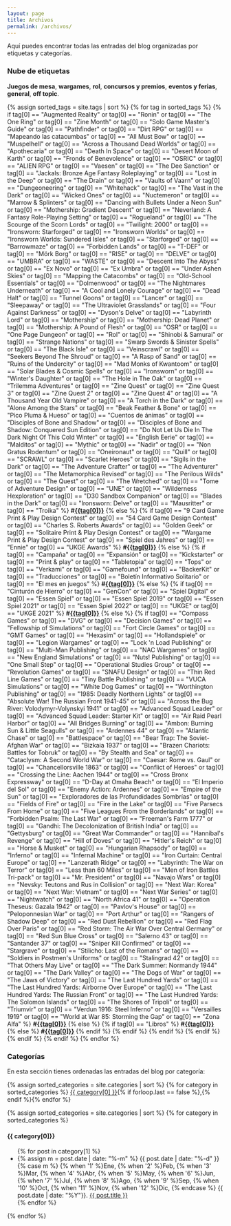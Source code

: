 ```yaml
---
layout: page
title: Archivos
permalink: /archivos/
---
```


Aquí puedes encontrar todas las entradas del blog organizadas por etiquetas y
categorías.

### Nube de etiquetas

<span class="label label-primary"><strong>Juegos de mesa</strong></span>,
<span class="label label-grey"><strong>wargames</strong></span>,
<span class="label label-danger"><strong>rol</strong></span>,
<span class="label label-success"><strong>concursos y premios</strong></span>,
<span class="label label-info"><strong>eventos y ferias</strong></span>,
<span class="label label-warning"><strong>general</strong></span>,
<span class="label label-black"><strong>off topic</strong></span>.

<p class="text-left">
{% assign sorted_tags = site.tags | sort %}
{% for tag in sorted_tags %}
    {% if tag[0] == "Augmented Reality" or tag[0] == "Ronin" or
        tag[0] == "The One Ring" or 
        tag[0] == "Zine Month" or tag[0] == "Solo Game Master's Guide" or
        tag[0] == "Pathfinder" or
        tag[0] == "Dirt RPG" or tag[0] == "Mapeando las catacumbas" or
        tag[0] == "All Must Bow" or tag[0] == "Muspelhell" or
        tag[0] == "Across a Thousand Dead Worlds" or tag[0] == "Apothecaria" or
        tag[0] == "Death In Space" or
        tag[0] == "Desert Moon of Karth" or
        tag[0] == "Fronds of Benevolence" or
        tag[0] == "OSRIC" or tag[0] == "ALIEN RPG" or tag[0] == "Vaesen" or
        tag[0] == "The Dee Sanction" or
        tag[0] == "Jackals: Bronze Age Fantasy Roleplaying" or
        tag[0] == "Lost in the Deep" or tag[0] == "The Drain" or
        tag[0] == "Vaults of Vaarn" or tag[0] == "Dungeoneering" or
        tag[0] == "Whitehack" or
        tag[0] == "The Vast in the Dark" or
        tag[0] == "Wicked Ones" or
        tag[0] == "Nuctemeron" or tag[0] == "Marrow & Splinters" or
        tag[0] == "Dancing with Bullets Under a Neon Sun" or
        tag[0] == "Mothership: Gradient Descent" or
        tag[0] == "Neverland: A Fantasy Role-Playing Setting" or
        tag[0] == "Rogueland" or
        tag[0] == "The Scourge of the Scorn Lords" or
        tag[0] == "Twilight: 2000" or
        tag[0] == "Ironsworn: Starforged" or
        tag[0] == "Ironsworn Worlds" or tag[0] == "Ironsworn Worlds: Sundered Isles" or
        tag[0] == "Starforged" or
        tag[0] == "Barrowmaze" or 
        tag[0] == "Forbidden Lands" or
        tag[0] == "T-DEF" or tag[0] == "Mörk Borg" or
        tag[0] == "RISE" or tag[0] == "DELVE" or
        tag[0] == "UMBRA" or tag[0] == "WASTE" or
        tag[0] == "Descent Into The Abyss" or
        tag[0] == "Ex Novo" or tag[0] == "Ex Umbra" or
        tag[0] == "Under Ashen Skies" or
        tag[0] == "Mapping the Catacombs" or
        tag[0] == "Old-School Essentials" or
        tag[0] == "Dolmenwood" or
        tag[0] == "The Nightmares Underneath" or
        tag[0] == "A Cool and Lonely Courage" or
        tag[0] == "Dead Halt" or
        tag[0] == "Tunnel Goons" or
        tag[0] == "Lancer" or
        tag[0] == "Sleepaway" or
        tag[0] == "The Ultraviolet Grasslands" or
        tag[0] == "Four Against Darkness" or
        tag[0] == "Dyson's Delve" or
        tag[0] == "Labyrinth Lord" or
        tag[0] == "Mothership" or 
        tag[0] == "Mothership: Dead Planet" or 
        tag[0] == "Mothership: A Pound of Flesh" or
        tag[0] == "OSR" or 
        tag[0] == "One Page Dungeon" or 
        tag[0] == "Rol" or
        tag[0] == "Shinobi & Samurai" or
        tag[0] == "Strange Nations" or 
        tag[0] == "Swarp Swords & Sinister Spells" or 
        tag[0] == "The Black Isle" or
        tag[0] == "Veinscrawl" or
        tag[0] == "Seekers Beyond The Shroud" or
        tag[0] == "A Rasp of Sand" or
        tag[0] == "Ruins of the Undercity" or
        tag[0] == "Mad Monks of Kwantoom" or
        tag[0] == "Solar Blades & Cosmic Spells" or
        tag[0] == "Ironsworn" or
        tag[0] == "Winter's Daughter" or
        tag[0] == "The Hole in The Oak" or
        tag[0] == "Trilemma Adventures"  or
        tag[0] == "Zine Quest" or tag[0] == "Zine Quest 3" or
        tag[0] == "Zine Quest 2" or tag[0] == "Zine Quest 4" or
        tag[0] == "A Thousand Year Old Vampire" or
        tag[0] == "A Torch in the Dark" or
        tag[0] == "Alone Among the Stars" or
        tag[0] == "Beak Feather & Bone" or
        tag[0] == "Pico Pluma & Hueso" or
        tag[0] == "Cuentos de ánimas" or
        tag[0] == "Disciples of Bone and Shadow" or
        tag[0] == "Disciples of Bone and Shadow: Conquered Sun Edition" or
        tag[0] == "Do Not Let Us Die In The Dark Night Of This Cold Winter" or
        tag[0] == "English Eerie" or
        tag[0] == "Malditos" or
        tag[0] == "Mythic" or
        tag[0] == "Nadir" or
        tag[0] == "Non Gratus Rodentum" or
        tag[0] == "Oneironaut" or
        tag[0] == "Quill" or
        tag[0] == "SCRAWL" or
        tag[0] == "Scarlet Heroes" or
        tag[0] == "Sigils in the Dark" or
        tag[0] == "The Adventure Crafter" or
        tag[0] == "The Adventurer" or
        tag[0] == "The Metamorphica Revised" or
        tag[0] == "The Perilous Wilds" or
        tag[0] == "The Quest" or
        tag[0] == "The Wretched" or
        tag[0] == "Tome of Adventure Design" or
        tag[0] == "UNE" or
        tag[0] == "Wilderness Hexploration" or
        tag[0] == "D30 Sandbox Companion" or
        tag[0] == "Blades in the Dark" or
        tag[0] == "Ironsworn: Delve" or
        tag[0] == "Mausritter" or
        tag[0] == "Troika" %}
        <span class="label label-danger"><strong>#<a class="tag-color"
        href="/etiqueta/{{tag[0] | slugify: "latin"}}">{{tag[0]}}</a></strong></span> 
    {% else %}
        {% if tag[0] == "9 Card Game Print & Play Design Contest" or
            tag[0] == "54 Card Game Design Contest" or
            tag[0] == "Charles S. Roberts Awards" or
            tag[0] == "Golden Geek" or
            tag[0] == "Solitaire Print & Play Design Contest" or
            tag[0] == "Wargame Print & Play Design Contest" or
            tag[0] == "Spiel des Jahres" or
            tag[0] == "Ennie" or tag[0] == "UKGE Awards" %}
            <span class="label label-success"><strong>#<a class="tag-color"
            href="/etiqueta/{{tag[0] | slugify: "latin"}}">{{tag[0]}}</a></strong></span> 
        {% else %}
            {% if tag[0] == "Campaña" or tag[0] == "Expansión" or
            tag[0] == "Kickstarter" or tag[0] == "Print & play" or
            tag[0] == "Tabletopia" or tag[0] == "Tops" or
            tag[0] == "Verkami" or tag[0] == "Gamefound" or
            tag[0] == "BackerKit" or
            tag[0] == "Traducciones" or
            tag[0] == "Boletín Informativo Solitario" or
              tag[0] == "El mes en juegos" %}
                <span class="label label-warning"><strong>#<a class="tag-color"
                href="/etiqueta/{{tag[0] | slugify: "latin"}}">{{tag[0]}}</a></strong></span> 
            {% else %}
                {% if tag[0] == "Cinturón de Hierro"
                or tag[0] == "GenCon"
                or tag[0] == "Spiel Digital"
                or tag[0] == "Essen Spiel"
                or tag[0] == "Essen Spiel 2019"
                or tag[0] == "Essen Spiel 2021"
                or tag[0] == "Essen Spiel 2022"
                or tag[0] == "UKGE" or tag[0] == "UKGE 2021" %}
                    <span class="label label-info"><strong>#<a class="tag-color"
                    href="/etiqueta/{{tag[0] | slugify:
                    "latin"}}">{{tag[0]}}</a></strong></span> 
                {% else %}
                    {% if
                        tag[0] == "Compass Games" or 
                        tag[0] == "DVG" or
                        tag[0] == "Decision Games" or
                        tag[0] == "Fellowship of Simulations" or
                        tag[0] == "Fort Circle Games" or
                        tag[0] == "GMT Games" or
                        tag[0] == "Hexasim" or
                        tag[0] == "Hollandspiele" or
                        tag[0] == "Legion Wargames" or
                        tag[0] == "Lock 'n Load Publishing" or
                        tag[0] == "Multi-Man Publishing" or
                        tag[0] == "NAC Wargames" or
                        tag[0] == "New England Simulations" or
                        tag[0] == "Nuts! Publishing" or
                        tag[0] == "One Small Step" or
                        tag[0] == "Operational Studies Group" or
                        tag[0] == "Revolution Games" or
                        tag[0] == "SNAFU Design" or
                        tag[0] == "Thin Red Line Games" or
                        tag[0] == "Tiny Battle Publishing" or
                        tag[0] == "VUCA Simulations" or
                        tag[0] == "White Dog Games" or
                        tag[0] == "Worthington Publishing" or
                        tag[0] == "1985: Deadly Northern Lights" or
                        tag[0] == "Absolute War! The Russian Front 1941-45" or
                        tag[0] == "Across the Bug River: Volodymyr-Volynskyi 1941" or
                        tag[0] == "Advanced Squad Leader" or
                        tag[0] == "Advanced Squad Leader: Starter Kit" or
                        tag[0] == "Air Raid Pearl Harbor" or
                        tag[0] == "All Bridges Burning" or
                        tag[0] == "Ambon: Burning Sun & Little Seagulls" or
                        tag[0] == "Ardennes 44" or
                        tag[0] == "Atlantic Chase" or
                        tag[0] == "Battlespace" or
                        tag[0] == "Bear Trap: The Soviet-Afghan War" or
                        tag[0] == "Bizkaia 1937" or
                        tag[0] == "Brazen Chariots: Battles for Tobruk" or
                        tag[0] == "By Stealth and Sea" or
                        tag[0] == "Cataclysm: A Second World War" or
                        tag[0] == "Caesar: Rome vs. Gaul" or
                        tag[0] == "Chancellorsville 1863" or
                        tag[0] == "Conflict of Heroes" or
                        tag[0] == "Crossing the Line: Aachen 1944" or
                        tag[0] == "Cross Bronx Expressway" or
                        tag[0] == "D-Day at Omaha Beach" or
                        tag[0] == "El Imperio del Sol" or
                        tag[0] == "Enemy Action: Ardennes" or
                        tag[0] == "Empire of the Sun" or
                        tag[0] == "Exploradores de las Profundidades Sombrías" or
                        tag[0] == "Fields of Fire" or
                        tag[0] == "Fire in the Lake" or
                        tag[0] == "Five Parsecs From Home" or
                        tag[0] == "Five Leagues From the Borderlands" or
                        tag[0] == "Forbidden Psalm: The Last War" or
                        tag[0] == "Freeman's Farm 1777" or
                        tag[0] == "Gandhi: The Decolonization of British India" or
                        tag[0] == "Gettysburg" or
                        tag[0] == "Great War Commander" or
                        tag[0] == "Hannibal's Revenge" or
                        tag[0] == "Hill of Doves" or
                        tag[0] == "Hitler's Reich" or
                        tag[0] == "Horse & Musket" or
                        tag[0] == "Hungarian Rhapsody" or
                        tag[0] == "Inferno" or
                        tag[0] == "Infernal Machine" or
                        tag[0] == "Iron Curtain: Central Europe" or
                        tag[0] == "Lanzerath Ridge" or
                        tag[0] == "Labyrinth: The War on Terror" or
                        tag[0] == "Less than 60 Miles" or
                        tag[0] == "Men of Iron Battles Tri-pack" or
                        tag[0] == "Mr. President" or
                        tag[0] == "Navajo Wars" or
                        tag[0] == "Nevsky: Teutons and Rus in Collision" or
                        tag[0] == "Next War: Korea" or
                        tag[0] == "Next War: Vietnam" or
                        tag[0] == "Next War Series" or
                        tag[0] == "Nightwatch" or
                        tag[0] == "North Africa 41" or
                        tag[0] == "Operation Theseus: Gazala 1942" or
                        tag[0] == "Pavlov's House" or
                        tag[0] == "Peloponnesian War" or
                        tag[0] == "Port Arthur" or
                        tag[0] == "Rangers of Shadow Deep" or
                        tag[0] == "Red Dust Rebellion" or
                        tag[0] == "Red Flag Over Paris" or
                        tag[0] == "Red Storm: The Air War Over Central Germany" or
                        tag[0] == "Red Sun Blue Cross" or
                        tag[0] == "Salerno 43" or
                        tag[0] == "Santander 37" or
                        tag[0] == "Sniper Kill Confirmed" or
                        tag[0] == "Stargrave" or
                        tag[0] == "Stilicho: Last of the Romans" or
                        tag[0] == "Soldiers in Postmen's Uniforms" or
                        tag[0] == "Stalingrad 42" or
                        tag[0] == "That Others May Live" or
                        tag[0] == "The Dark Summer: Normandy 1944" or
                        tag[0] == "The Dark Valley" or
                        tag[0] == "The Dogs of War" or
                        tag[0] == "The Jaws of Victory" or
                        tag[0] == "The Last Hundred Yards" or
                        tag[0] == "The Last Hundred Yards: Airborne Over Europe" or
                        tag[0] == "The Last Hundred Yards: The Russian Front" or
                        tag[0] == "The Last Hundred Yards: The Solomon Islands" or
                        tag[0] == "The Shores of Tripoli" or
                        tag[0] == "Triumvir" or
                        tag[0] == "Verdun 1916: Steel Inferno" or
                        tag[0] == "Versailles 1919" or
                        tag[0] == "World at War 85: Storming the Gap" or
                        tag[0] == "Zona Alfa" %}
                        <span class="label label-grey"><strong>#<a class="tag-color"
                    href="/etiqueta/{{tag[0] | slugify:
                    "latin"}}">{{tag[0]}}</a></strong></span> 
                {% else %}
                {% if tag[0] == "Libros" %}
                <span class="label label-black"><strong>#<a class="tag-color"
                    href="/etiqueta/{{tag[0] | slugify:
                    "latin"}}">{{tag[0]}}</a></strong></span> 
                {% else %}
                    <span class="label label-primary"><strong>#<a class="tag-color"
                    href="/etiqueta/{{tag[0] | slugify:
                    "latin"}}">{{tag[0]}}</a></strong></span> 
                {% endif %}
                {% endif %}
                {% endif %}
            {% endif %}
        {% endif %}
   {% endif %}
{% endfor %}
</p>

### Categorías

En esta sección tienes ordenadas las entradas del blog por categoría:

<p>{% assign sorted_categories = site.categories | sort %}
{% for category in sorted_categories %}
<a href="#{{ category[0] }}">{{ category[0] }}</a>{% if forloop.last == false
%},{% endif %}{% endfor %}</p>


{% assign sorted_categories = site.categories | sort %}
{% for category in sorted_categories %}
  <h4 id="{{ category[0] }}">{{ category[0]}}</h4>
  <ul>
    {% for post in category[1] %}
    <li>
    {% assign m = post.date | date: "%-m" %}
    {{ post.date | date: "%-d" }}
    {% case m %}
    {% when '1' %}Ene,
    {% when '2' %}Feb,
    {% when '3' %}Mar,
    {% when '4' %}Abr,
    {% when '5' %}May,
    {% when '6' %}Jun,
    {% when '7' %}Jul,
    {% when '8' %}Ago,
    {% when '9' %}Sep,
    {% when '10' %}Oct,
    {% when '11' %}Nov,
    {% when '12' %}Dic,
    {% endcase %}
    {{ post.date | date: "%Y"}}. <a href="{{ post.url }}">{{ post.title }}</a></li>
    {% endfor %}
  </ul>
{% endfor %}


